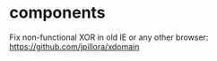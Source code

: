 components
==========

Fix non-functional XOR in old IE or any other browser: https://github.com/jpillora/xdomain